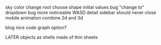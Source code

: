 
sky color
change root
choose shape
initial values bug
"change to" dropdown bug
more noticeable WASD
detail sidebar should never close
mobile
animation
combine 2d and 3d


blog
nice code
graph option?


LATER
objects as shells made of thin sheets



